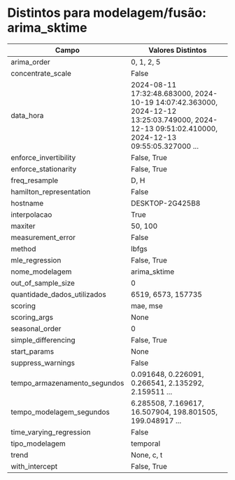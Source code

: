 # Distintos para modelagem/fusão: arima_sktime

| Campo | Valores Distintos |
|-------|-------------------|
| arima_order | 0, 1, 2, 5 |
| concentrate_scale | False |
| data_hora | 2024-08-11 17:32:48.683000, 2024-10-19 14:07:42.363000, 2024-12-12 13:25:03.749000, 2024-12-13 09:51:02.410000, 2024-12-13 09:55:05.327000 ... |
| enforce_invertibility | False, True |
| enforce_stationarity | False, True |
| freq_resample | D, H |
| hamilton_representation | False |
| hostname | DESKTOP-2G425B8 |
| interpolacao | True |
| maxiter | 50, 100 |
| measurement_error | False |
| method | lbfgs |
| mle_regression | False, True |
| nome_modelagem | arima_sktime |
| out_of_sample_size | 0 |
| quantidade_dados_utilizados | 6519, 6573, 157735 |
| scoring | mae, mse |
| scoring_args | None |
| seasonal_order | 0 |
| simple_differencing | False, True |
| start_params | None |
| suppress_warnings | False |
| tempo_armazenamento_segundos | 0.091648, 0.226091, 0.266541, 2.135292, 2.159511 ... |
| tempo_modelagem_segundos | 6.285508, 7.169617, 16.507904, 198.801505, 199.048917 ... |
| time_varying_regression | False |
| tipo_modelagem | temporal |
| trend | None, c, t |
| with_intercept | False, True |
